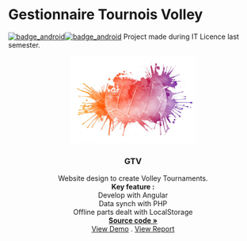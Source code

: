 # Gestionnaire Tournois Volley
[![badge_android](https://img.shields.io/badge/made%20with-angular-red)](https://angular.io/)[![badge_android](https://img.shields.io/badge/Ter%20Licence%203-Universit%C3%A9%20de%20Montpellier-ff69b4)](https://sciences.edu.umontpellier.fr/)
Project made during IT Licence last semester.

<p align="center">
    <img src="https://github.com/Solal-G/gestionnaire_tournois_volley/blob/main/gestionv1/v.png" alt="Logo" width="50%">
    <h3 align="center">GTV</h3>
    <p align="center">
        Website design to create Volley Tournaments.
        <br />
    <b>Key feature :</b>
        <br />
        Develop with Angular
        <br />
        Data synch with PHP
        <br />
        Offline parts dealt with LocalStorage 
        <br />
            <a href="https://github.com/Solal-G/gestionnaire_tournois_volley/tree/main/gestionv1">
                <strong>Source code »</strong>
            </a>
        <br />
        <a href="https://www.youtube.com/watch?v=hvV7_gX8ZkY">View Demo</a>
        .
        <a href="https://github.com/Solal-G/gestionnaire_tournois_volley/blob/main/Rapport_Gestion_de_Tournois.pdf">View Report</a>
    </p>
</p>
<br />
<br />
